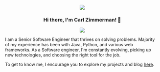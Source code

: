 <!--
**caz-iii/caz-iii** is a ✨ _special_ ✨ repository because its `README.md` (this file) appears on your GitHub profile.

Here are some ideas to get you started:

- 🔭 I’m currently working on ...
- 🌱 I’m currently learning ...
- 👯 I’m looking to collaborate on ...
- 🤔 I’m looking for help with ...
- 💬 Ask me about ...
- 📫 How to reach me: ...
- 😄 Pronouns: ...
- ⚡ Fun fact: ...
-->

<p align="center">
<img src="https://www.codingwithcarl.com/images/cwc.svg"/>
</p>

<h3 align="center">
  Hi there, I'm Carl Zimmerman! 👋
</h3>

<p align="center">
 <img src="https://github-readme-stats.vercel.app/api?username=caz-iii&theme=aura_dark"/>
</p>

I am a Senior Software Engineer that thrives on solving problems. Majority of my experience has been with Java, Python, and various web frameworks. As a Software engineer, I'm constantly evolving, picking up new technologies, and choosing the right tool for the job.

To get to know me, I encourage you to explore my projects and blog [here](https://codingwithcarl.com).
